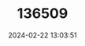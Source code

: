 ---
title: "136509"
category: "Petrogale mareeba"
draft: false
date: 2024-02-22 13:03:51
languages:
  English: ["Mareeba Rock Wallaby"]
---